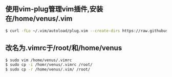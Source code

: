 ## 使用vim-plug管理vim插件,安装在/home/venus/.vim

```bash
$ curl -fLo ~/.vim/autoload/plug.vim --create-dirs https://raw.githubusercontent.com/junegunn/vim-plug/master/plug.vim
```

## 改名为.vimrc于/root/和/home/venus

```bash
$ sudo vim /home/venus/.vimrc
$ sudo cp -i /homr/venus/.vimrc /root/
$ sudo cp -r /home/venus/.vim/ /root/
```
